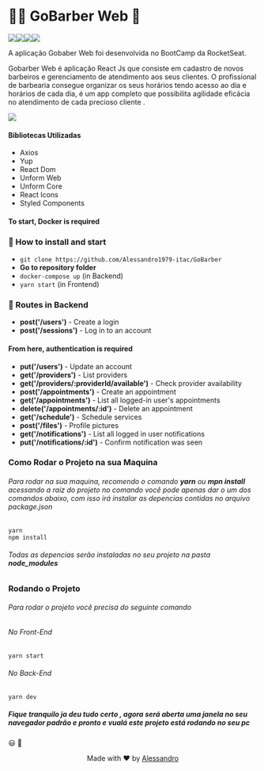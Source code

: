 # 💇‍♂️ GoBarber Web 💪

![](https://img.shields.io/github/last-commit/brenokf/GoBarber)![](https://img.shields.io/github/repo-size/brenokf/GoBarber)![](https://img.shields.io/github/languages/count/brenokf/GoBarber)![](https://img.shields.io/github/languages/top/brenokf/GoBarber)

A aplicação Gobaber Web foi desenvolvida no BootCamp da RocketSeat.

Gobarber Web é aplicação React Js que consiste em cadastro de novos barbeiros e gerenciamento de atendimento aos seus clientes. O profissional de barbearia consegue organizar os seus horários tendo acesso ao dia e horários de cada dia, é um app completo que possibilita agilidade eficácia no atendimento de cada precioso cliente .

![](https://github.com/brenokf/GoBarber/blob/master/Front-End/github/GoBarber.gif?raw=true)


#### Bibliotecas Utilizadas

 - Axios
 - Yup
 - React Dom
 - Unform Web
 - Unform Core
 - React Icons
 - Styled Components

#### To start, **Docker** is required

### :rocket: How to install and start
- `git clone https://github.com/Alessandro1979-itac/GoBarber`
- **Go to repository folder**
- `docker-compose up` (in Backend)
- `yarn start` (in Frontend)

### :page_facing_up: Routes in Backend

- **post('/users')** - Create a login
- **post('/sessions')** - Log in to an account

#### From here, authentication is required

- **put('/users')** - Update an account
- **get('/providers')** - List providers
- **get('/providers/:providerId/available')** - Check provider availability
- **post('/appointments')** - Create an appointment
- **get('/appointments')** - List all logged-in user's appointments
- **delete('/appointments/:id')** - Delete an appointment
- **get('/schedule')** - Schedule services
- **post('/files')** - Profile pictures
- **get('/notifications')** - List all logged in user notifications
- **put('/notifications/:id')** - Confirm notification was seen

###  Como Rodar o Projeto na sua Maquina
###### Para rodar na sua maquina, recomendo o comando **yarn** ou **mpn install** acessando a raiz do projeto no comando você pode apenas dar o um dos comandos abaixo, com isso irá instalar as depencias contidas no arquivo package.json
    yarn
    npm install

###### Todas as depencias serão instaladas no seu projeto na pasta **node_modules**

### Rodando o Projeto
###### Para rodar o projeto você precisa do seguinte comando

###### No Front-End
    yarn start

###### No Back-End
    yarn dev

##### Fique tranquilo ja deu tudo certo , agora será aberta uma janela no seu navegador padrão e pronto e vualá este projeto está rodando no seu pc
😃 🤩

<p align="center">
Made with ♥ by <a href="https://www.linkedin.com/in/alessandro-muniz-caranha">Alessandro</a>
</p>
